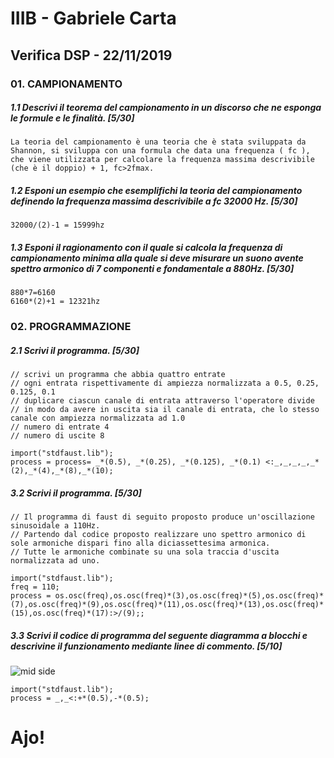 # IIIB - Gabriele Carta
## Verifica DSP - 22/11/2019

### 01. CAMPIONAMENTO

##### 1.1 Descrivi il teorema del campionamento in un discorso che ne esponga le formule e le finalità. [5/30]

```
La teoria del campionamento è una teoria che è stata sviluppata da Shannon, si sviluppa con una formula che data una frequenza ( fc ), che viene utilizzata per calcolare la frequenza massima descrivibile (che è il doppio) + 1, fc>2fmax.
```

##### 1.2 Esponi un esempio che esemplifichi la teoria del campionamento definendo la frequenza massima descrivibile a _fc 32000 Hz_. [5/30]

```
32000/(2)-1 = 15999hz
```

##### 1.3 Esponi il ragionamento con il quale si calcola la frequenza di campionamento minima alla quale si deve misurare un suono avente spettro armonico di 7 componenti e fondamentale a _880Hz_. [5/30]

```
880*7=6160
6160*(2)+1 = 12321hz
```

### 02. PROGRAMMAZIONE

##### 2.1 Scrivi il programma. [5/30]

```
// scrivi un programma che abbia quattro entrate
// ogni entrata rispettivamente di ampiezza normalizzata a 0.5, 0.25, 0.125, 0.1
// duplicare ciascun canale di entrata attraverso l'operatore divide
// in modo da avere in uscita sia il canale di entrata, che lo stesso canale con ampiezza normalizzata ad 1.0
// numero di entrate 4
// numero di uscite 8

import("stdfaust.lib");
process = process= _*(0.5), _*(0.25), _*(0.125), _*(0.1) <:_,_,_,_,_*(2),_*(4),_*(8),_*(10);
```

##### 3.2 Scrivi il programma. [5/30]

```
// Il programma di faust di seguito proposto produce un'oscillazione sinusoidale a 110Hz.
// Partendo dal codice proposto realizzare uno spettro armonico di sole armoniche dispari fino alla diciassettesima armonica.
// Tutte le armoniche combinate su una sola traccia d'uscita normalizzata ad uno.

import("stdfaust.lib");
freq = 110;
process = os.osc(freq),os.osc(freq)*(3),os.osc(freq)*(5),os.osc(freq)*(7),os.osc(freq)*(9),os.osc(freq)*(11),os.osc(freq)*(13),os.osc(freq)*(15),os.osc(freq)*(17):>/(9);;
```

##### 3.3 Scrivi il codice di programma del seguente diagramma a blocchi e descrivine il funzionamento mediante linee di commento. [5/10]

![mid side](https://github.com/LSSN/2019-11-22-3B-DSP/blob/master/process.svg)

```
import("stdfaust.lib");
process = _,_<:+*(0.5),-*(0.5);
```

# Ajo!
